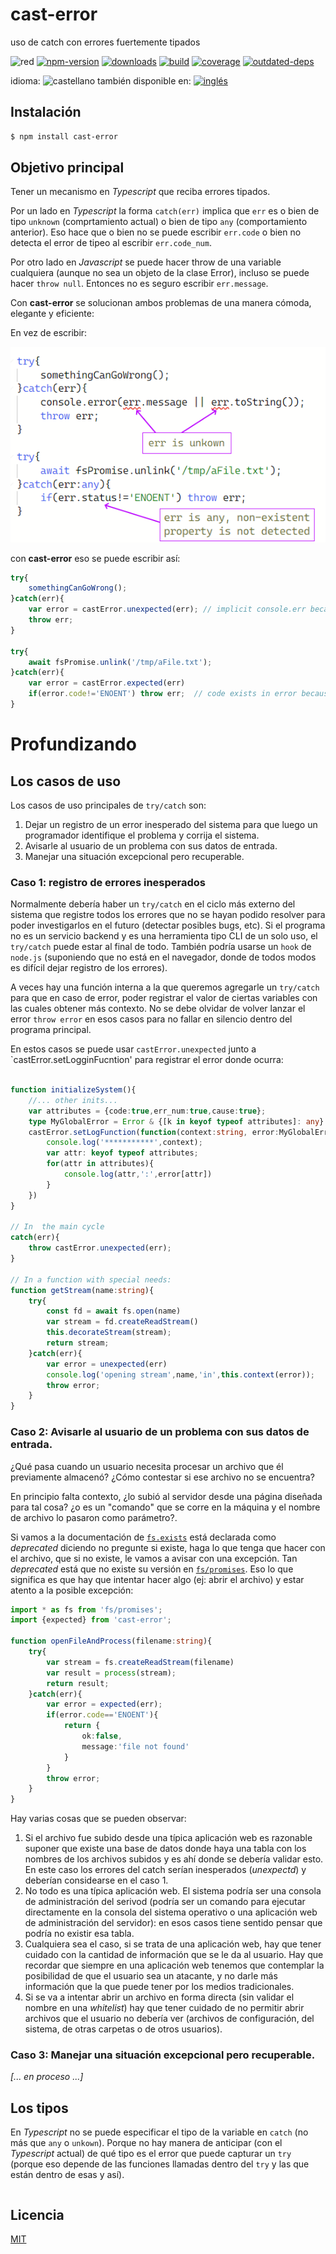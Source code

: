 <!--multilang v0 es:LEEME.md en:README.md -->
# cast-error
<!--lang:es-->

uso de catch con errores fuertemente tipados

<!--lang:en--]

cast Error for use in TypeScript in catch clause

[!--lang:*-->

<!-- cucardas -->
![red](https://img.shields.io/badge/stability-designing-red.svg)
[![npm-version](https://img.shields.io/npm/v/cast-error.svg)](https://npmjs.org/package/cast-error)
[![downloads](https://img.shields.io/npm/dm/cast-error.svg)](https://npmjs.org/package/cast-error)
[![build](https://github.com/codenautas/cast-error/actions/workflows/node.js.yml/badge.svg)](https://github.com/codenautas/cast-error/actions/workflows/node.js.yml)
[![coverage](https://img.shields.io/coveralls/codenautas/cast-error/master.svg)](https://coveralls.io/r/codenautas/cast-error)
[![outdated-deps](https://img.shields.io/github/issues-search/codenautas/cast-error?color=9cf&label=outdated-deps&query=is%3Apr%20author%3Aapp%2Fdependabot%20is%3Aopen)](https://github.com/codenautas/cast-error/pulls/app%2Fdependabot)

<!--multilang buttons-->

idioma: ![castellano](https://raw.githubusercontent.com/codenautas/multilang/master/img/lang-es.png)
también disponible en:
[![inglés](https://raw.githubusercontent.com/codenautas/multilang/master/img/lang-en.png)](README.md)

<!--lang:es-->

## Instalación

<!--lang:en--]

## Install

[!--lang:*-->

```sh
$ npm install cast-error
```

<!--lang:es-->

## Objetivo principal

Tener un mecanismo en _Typescript_ que reciba errores tipados. 

Por un lado en _Typescript_ la forma `catch(err)` implica que `err` 
es o bien de tipo `unknown` (comprtamiento actual) o bien de tipo `any`
(comportamiento anterior). Eso hace que o bien no se puede escribir
`err.code` o bien no detecta el error de tipeo al escribir `err.code_num`.

Por otro lado en _Javascript_ se puede hacer throw de una variable
cualquiera (aunque no sea un objeto de la clase Error), incluso se puede
hacer `throw null`. Entonces no es seguro escribir `err.message`. 

Con **cast-error** se solucionan ambos problemas de una manera cómoda,
elegante y eficiente:

En vez de escribir:

<!--lang:en--]

## Main goal

The main goal is to have handy way to receive typed Errors y _Typescript_.

In one hand in _Typescript_ when you use `catch(err)` the variable
`err` is of type `unknown` (formerly `any`). That's why you cannot 
write `err.code` for `SystemErrors` (formerly you can but `tsc`
did not warn you if you make a typo like `err.code_num`)

In the other hand in _Javascript_ you can throw any variable 
regardless of its type. You can even throw `null`. Then it isn't
safe to write `err.message`.

With **cast-error** this problems are solved in a fancy and efficient
way.

Instead of writing this:

[!--lang:*-->

![try{ somethingCanGoWrong(); }catch(err){ console.error(err.message || err.toString()); throw err; } try{ await fsPromise.unlink('/tmp/aFile.txt'); }catch(err){ if(err.code!='ENOENT') throw err; }](doc/catchjs.png)

<!--lang:es-->

con **cast-error** eso se puede escribir así: 

<!--lang:en--]

with **cast-error** you can write:

[!--lang:*-->

```ts
try{
    somethingCanGoWrong();
}catch(err){
    var error = castError.unexpected(err); // implicit console.err because is unexpected
    throw err;
}

try{
    await fsPromise.unlink('/tmp/aFile.txt');
}catch(err){
    var error = castError.expected(err)
    if(error.code!='ENOENT') throw err;  // code exists in error because is a SystemError
}
```

<!--lang:es-->

# Profundizando

<!--lang:en--]

# Getting deep

[!--lang:es-->

## Los casos de uso

Los casos de uso principales de `try/catch` son:

   1. Dejar un registro de un error inesperado del sistema para que luego
   un programador identifique el problema y corrija el sistema.
   2. Avisarle al usuario de un problema con sus datos de entrada. 
   3. Manejar una situación excepcional pero recuperable. 

<!--lang:en--]

## Use cases

The main use cases of `try/catch` are:

   1. To register unexpected error conditions in a way that the programmers
   can later identify and correct the bug.
   2. To warn the users that there is a problem with their input data.
   3. To handle an exceptional and recoverable situation.

[!--lang:es-->

### Caso 1: registro de errores inesperados

Normalmente debería haber un `try/catch` en el ciclo más externo del sistema
que registre todos los errores que no se hayan podido resolver para poder
investigarlos en el futuro (detectar posibles bugs, etc). 
Si el programa no es un servicio backend y es una herramienta tipo CLI
de un solo uso, el `try/catch` puede estar al final de todo. 
También podría usarse un `hook` de `node.js` (suponiendo que no está en el
navegador, donde de todos modos es difícil dejar registro de los errores).

A veces hay una función interna a la que queremos agregarle un `try/catch`
para que en caso de error, poder registrar el valor de ciertas variables
con las cuales obtener más contexto. No se debe olvidar de volver lanzar
el error `throw error` en esos casos para no fallar en silencio dentro
del programa principal. 

En estos casos se puede usar `castError.unexpected` junto a `castError.setLogginFucntion' para registrar el error donde ocurra:

<!--lang:en--]

### Case 1: logging unexpected errors

It is possible to hook and centralize the way to log error in every `catch`
setting the log function with `setLogFunction` and then call `unexpected`
in the main cycle and in all points where special behavior is needed.

[!--lang:*-->

```ts

function initializeSystem(){
    //... other inits...
    var attributes = {code:true,err_num:true,cause:true};
    type MyGlobalError = Error & {[k in keyof typeof attributes]: any}
    castError.setLogFunction(function(context:string, error:MyGlobalError){
        console.log('***********',context);
        var attr: keyof typeof attributes;
        for(attr in attributes){
            console.log(attr,':',error[attr])
        }
    })
}

// In  the main cycle
catch(err){
    throw castError.unexpected(err);
}

// In a function with special needs:
function getStream(name:string){
    try{
        const fd = await fs.open(name)
        var stream = fd.createReadStream()
        this.decorateStream(stream);
        return stream;
    }catch(err){
        var error = unexpected(err)
        console.log('opening stream',name,'in',this.context(error));
        throw error;
    }
}

```

<!--lang:es-->

### Caso 2: Avisarle al usuario de un problema con sus datos de entrada.

¿Qué pasa cuando un usuario necesita procesar un archivo que él previamente
almacenó? ¿Cómo contestar si ese archivo no se encuentra?

En principio falta contexto, ¿lo subió al servidor desde una página diseñada
para tal cosa? ¿o es un "comando" que se corre en la máquina y el nombre de
archivo lo pasaron como parámetro?. 

Si vamos a la documentación de [`fs.exists`](https://nodejs.org/dist/latest-v16.x/docs/api/fs.html#fsexistspath-callback) está declarada como
_deprecated_ diciendo no pregunte si existe, haga lo que tenga que hacer
con el archivo, que si no existe, le vamos a avisar con una excepción. 
Tan _deprecated_ está que no existe su versión en [`fs/promises`](https://nodejs.org/dist/latest-v16.x/docs/api/fs.html#file-system). 
Eso lo que significa es que hay que intentar hacer algo (ej: abrir el archivo) y estar atento a la posible excepción:

<!--lang:en--]

### Case 2: Warning users that there is a problem with their input data.

In some cases, we need to warn users if there are problemas with their input data. 
For example, if the user wants to delete a file, and the system doesn't find the file it must warn the user. 

In Node.js `fs.exists` is deprecated. In the [documentation](https://nodejs.org/dist/latest-v16.x/docs/api/fs.html#fsexistspath-callback) 
is clear that the way is to use the file and capture the error to know if
the file was not found: 

[!--lang:*-->

```ts
import * as fs from 'fs/promises';
import {expected} from 'cast-error';

function openFileAndProcess(filename:string){
    try{
        var stream = fs.createReadStream(filename)
        var result = process(stream);
        return result;
    }catch(err){
        var error = expected(err);
        if(error.code=='ENOENT'){
            return {
                ok:false,
                message:'file not found'
            }
        }
        throw error;
    }
}
```

<!--lang:es-->

Hay varias cosas que se pueden observar:
   1. Si el archivo fue subido desde una típica aplicación web es razonable
   suponer que existe una base de datos donde haya una tabla con los nombres
   de los archivos subidos y es ahí donde se debería validar esto. 
   En este caso los errores del catch serían inesperados (_unexpectd_) 
   y deberían considearse en el caso 1.
   2. No todo es una típica aplicación web. El sistema podría ser una consola
   de administración del serivod (podría ser un comando para ejecutar
   directamente en la consola del sistema operativo o una aplicación
   web de administración del servidor): en esos casos tiene sentido pensar
   que podría no existir esa tabla. 
   3. Cualquiera sea el caso, si se trata de una aplicación web, hay que
   tener cuidado con la cantidad de información que se le da al usuario. 
   Hay que recordar que siempre en una aplicación web tenemos que contemplar
   la posibilidad de que el usuario sea un atacante, y no darle más 
   información que la que puede tener por los medios tradicionales. 
   4. Si se va a intentar abrir un archivo en forma directa (sin validar
   el nombre en una _whitelist_) hay que tener cuidado de no permitir
   abrir archivos que el usuario no debería ver (archivos de configuración, del sistema, de otras carpetas o de otros usuarios).

<!--lang:en--]

There are many caveats to observe:
   1. If the system is a typical web application is reasonable to think that
   there is a table with the names of the files that can be delete by the user. 
   If opening (or deleting) a file that is suppose to exists, any error is 
   an unexpected error. And, because of that, is part of the Case 1.
   2. Not all programs are the typical web application. A program can be
   a command line one or an administration web application. In these cases,
   the _file table_ may be not exists. 
   3. In any case if it is a web application is mandatory to take care of
   attackers. So in the error messages the system shouldn't send more 
   information that what the user can know.
   4. If there no validations to a whitelist there be other validations:
   the folder, the type of file (or its extension), and the logical ownership of the file. 

<!--lang:es-->

### Caso 3: Manejar una situación excepcional pero recuperable. 

_[... en proceso ...]_

<!--lang:en--]

### Caso 3: To handle an exceptional and recoverable situation.

_[... in progress ...]_


[!--lang:*-->

<!--lang:es-->

## Los tipos

En _Typescript_ no se puede especificar el tipo de la variable en `catch` 
(no más que `any` o `unkown`). 
Porque no hay manera de anticipar (con el _Typescript_ actual) de qué tipo
es el error que puede capturar un `try` (porque eso depende de las funciones
llamadas dentro del `try` y las que están dentro de esas y así). 

<!--lang:en--]

## Type system

[!--lang:*-->

```ts
```

<!--lang:es-->

## Licencia

<!--lang:en--]

## License

[!--lang:*-->

[MIT](LICENSE)
